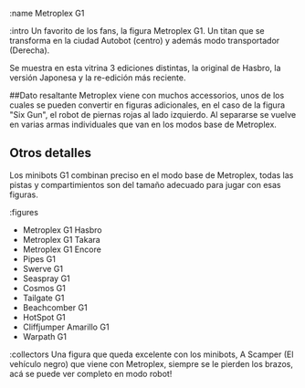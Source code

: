 :name
Metroplex G1

:intro
Un favorito de los fans, la figura Metroplex G1. Un titan que se transforma
en la ciudad Autobot (centro) y además modo transportador (Derecha).

Se muestra en esta vitrina 3 ediciones distintas, la original de Hasbro, la 
versión Japonesa y la re-edición más reciente.

##Dato resaltante
Metroplex viene con muchos accessorios, unos de los cuales se pueden convertir
en figuras adicionales, en el caso de la figura "Six Gun", el robot de piernas
rojas al lado izquierdo. Al separarse se vuelve en varias armas individuales que
van en los modos base de Metroplex.

## Otros detalles
Los minibots G1 combinan preciso en el modo base de Metroplex, todas las pistas
y compartimientos son del tamaño adecuado para jugar con esas figuras.

:figures

* Metroplex G1 Hasbro
* Metroplex G1 Takara
* Metroplex G1 Encore
* Pipes G1
* Swerve G1
* Seaspray G1
* Cosmos G1
* Tailgate G1
* Beachcomber G1
* HotSpot G1
* Cliffjumper Amarillo G1
* Warpath G1

:collectors
Una figura que queda excelente con los minibots, A Scamper (El vehículo negro) 
que viene con Metroplex, siempre se le pierden los brazos, acá se puede ver
completo en modo robot!
